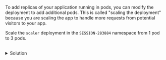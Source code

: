 To add replicas of your application running in pods, you can modify the deployment to add additional pods. This is called "scaling the deployment" because you are scaling the app to handle more requests from potential visitors to your app.

Scale the `scaler` deployment in the `SESSION-283884` namespace from 1 pod to 3 pods.

<br>
<details><summary>Solution</summary>
<br>

Scale the `scaler` deployment in the `SESSION-283884` namespace from 1 pod to 3 pods.
```bash
k -n SESSION-283884 scale deploy scaler --replicas 3
```{{exec}}

</details>